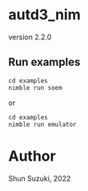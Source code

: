 # autd3_nim

version 2.2.0

## Run examples

```
cd examples
nimble run soem
```

or 

```
cd examples
nimble run emulator
```

# Author

Shun Suzuki, 2022
